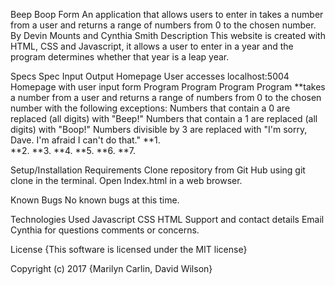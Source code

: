 Beep Boop Form
An application that allows users to enter in takes a number from a user and returns a range of numbers from 0 to the chosen number.
By Devin Mounts and Cynthia Smith
Description
This website is created with HTML, CSS and Javascript, it allows a user to enter in a year and the program determines whether that year is a leap year.

Specs
Spec	Input	Output
Homepage	User accesses localhost:5004	Homepage with user input form
Program
Program
Program
Program
**takes a number from a user and returns a range of numbers from 0 to the chosen number
with the following exceptions:
Numbers that contain a 0 are replaced (all digits) with "Beep!"
Numbers that contain a 1 are replaced (all digits) with "Boop!"
Numbers divisible by 3 are replaced with "I'm sorry, Dave. I'm afraid I can't do that."
**1.  
**2.
**3.
**4.
**5.
**6.
**7.

Setup/Installation Requirements
Clone repository from Git Hub using git clone in the terminal.
Open Index.html in a web browser.

Known Bugs
No known bugs at this time.

Technologies Used
Javascript
CSS
HTML
Support and contact details
Email Cynthia for questions comments or concerns.

License
{This software is licensed under the MIT license}

Copyright (c) 2017 {Marilyn Carlin, David Wilson}
